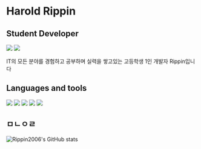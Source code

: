 # Harold Rippin
## Student Developer

<a href="https://rippin.tistory.com"><img src="https://img.shields.io/badge/tistory-3DDC84?style=flat-square&logo=Blogger&logoColor=white"/></a>
<a href="https://www.instagram.com/_haroldrippin"><img src="https://img.shields.io/badge/Instagram-E4405F?style=flat square&logo=Instagram&logoColor=white"/></a>

IT의 모든 분야를 경험하고 공부하며 실력을 쌓고있는 고등학생 1인 개발자 Rippin입니다

## Languages and tools
<img src="https://img.shields.io/badge/Python-3776ABstyle=flat-square&logo=Python&logoColor=white"/></a>
<img src="https://img.shields.io/badge/Html-3766AB?style=flat-square&logo=Html&logoColor=white"/></a>
<img src="https://img.shields.io/badge/Css-3766AB?style=flat-square&logo=Css&logoColor=white"/></a>
<img src="https://img.shields.io/badge/Svelte-FF3E00?style=flat-square&logo=Svelte&logoColor=white"/></a>
<img src="https://img.shields.io/badge/Rust-000000?style=flat-square&logo=Rust&logoColor=white"/>

## ㅁㄴㅇㄹ

![Rippin2006's GitHub stats](https://github-readme-stats.vercel.app/api?username=Rippin2006&show_icons=true&theme=github_dark)




